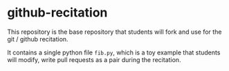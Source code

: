 # github-recitation
This repository is the base repository that students will fork and use for the git / github recitation.

It contains a single python file `fib.py`, which is a toy example that students will modify, write pull requests as a pair during the recitation.

